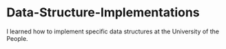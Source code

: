 # Data-Structure-Implementations
I learned how to implement specific data structures at the University of the People.
